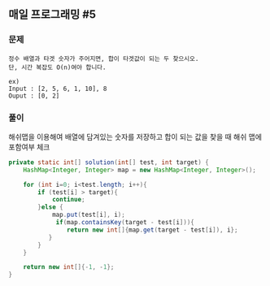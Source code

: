 ## 매일 프로그래밍 #5

### 문제

```
정수 배열과 타겟 숫자가 주어지면, 합이 타겟값이 되는 두 찾으시오.
단, 시간 복잡도 O(n)여야 합니다.

ex)
Input : [2, 5, 6, 1, 10], 8
Ouput : [0, 2] 
```



### 풀이

해쉬맵을 이용해여 배열에 담겨있는 숫자를 저장하고 합이 되는 값을 찾을 때 해쉬 맵에 포함여부 체크

```java
private static int[] solution(int[] test, int target) {
    HashMap<Integer, Integer> map = new HashMap<Integer, Integer>();

    for (int i=0; i<test.length; i++){
        if (test[i] > target){
            continue;
        }else {
            map.put(test[i], i);
             if(map.containsKey(target - test[i])){
                return new int[]{map.get(target - test[i]), i};
           }
        }
    }

    return new int[]{-1, -1};
}
```

